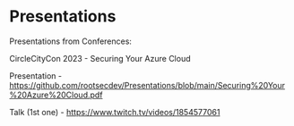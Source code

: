# Presentations
Presentations from Conferences:

CircleCityCon 2023 - Securing Your Azure Cloud

Presentation - https://github.com/rootsecdev/Presentations/blob/main/Securing%20Your%20Azure%20Cloud.pdf

Talk (1st one) - https://www.twitch.tv/videos/1854577061
